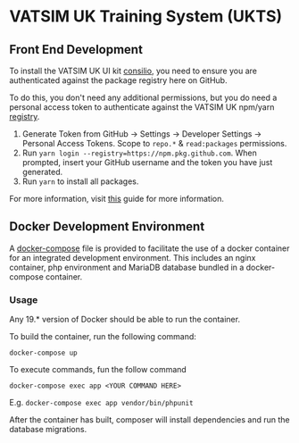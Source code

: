 # VATSIM UK Training System (UKTS)

## Front End Development
To install the VATSIM UK UI kit [consilio](https://github.com/VATSIM-UK/consilio), you need to ensure you are authenticated against the package registry here on GitHub.

To do this, you don't need any additional permissions, but you do need a personal access token to authenticate against
the VATSIM UK npm/yarn [registry](https://github.com/orgs/VATSIM-UK/packages).

1. Generate Token from GitHub -> Settings -> Developer Settings -> Personal Access Tokens. Scope to `repo.*` & `read:packages` permissions.
2. Run `yarn login --registry=https://npm.pkg.github.com`. When prompted, insert your GitHub username and the token you 
have just generated.
3. Run `yarn` to install all packages.

For more information, visit 
[this](https://help.github.com/en/packages/using-github-packages-with-your-projects-ecosystem/configuring-npm-for-use-with-github-packages#authenticating-to-github-packages) guide
for more information.

## Docker Development Environment
A [docker-compose](https://docs.docker.com/compose/) file is provided to facilitate the use of a docker container for an integrated development environment.
This includes an nginx container, php environment and MariaDB database bundled in a docker-compose container.

### Usage
Any 19.* version of Docker should be able to run the container. 

To build the container, run the following command: 

```docker-compose up```

To execute commands, fun the follow command

```docker-compose exec app <YOUR COMMAND HERE>```

E.g. 
```docker-compose exec app vendor/bin/phpunit```

After the container has built, composer will install dependencies and run the database
migrations.
